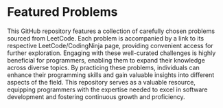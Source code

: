# Featured Problems
This GitHub repository features a collection of carefully chosen problems sourced from LeetCode. Each problem is accompanied by a link to its respective LeetCode/CodingNinja page, providing convenient access for further exploration. Engaging with these well-curated challenges is highly beneficial for programmers, enabling them to expand their knowledge across diverse topics. By practicing these problems, individuals can enhance their programming skills and gain valuable insights into different aspects of the field. This repository serves as a valuable resource, equipping programmers with the expertise needed to excel in software development and fostering continuous growth and proficiency.
